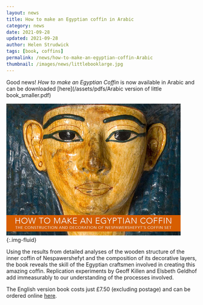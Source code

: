 ```yaml
---
layout: news
title: How to make an Egyptian coffin in Arabic
category: news
date: 2021-09-28
updated: 2021-09-28
author: Helen Strudwick
tags: [book, coffins]
permalink: /news/how-to-make-an-egyptian-coffin-Arabic
thumbnail: /images/news/littlebooklarge.jpg
---
```


Good news! _How to make an Egyptian Coffin_ is now available in Arabic and can be downloaded [here](/assets/pdfs/Arabic version of little book_smaller.pdf)

![](/images/news/littlebooklarge.jpg){:.img-fluid}

Using the results from detailed analyses of the wooden structure of the inner coffin of Nespawershefyt and the composition of its decorative layers, the book reveals the skill of the Egyptian craftsmen involved in creating this amazing coffin. Replication experiments by Geoff Killen and Elsbeth Geldhof add immeasurably to our understanding of the processes involved.

The English version book costs just £7.50 (excluding postage) and can be ordered online [here](https://www.fitzwilliammuseumshop.co.uk/product/how-to-make-an-egyptian-coffin/).
